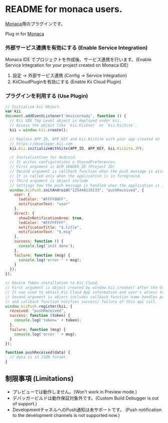 # README for monaca users.

[Monaca](https://ja.monaca.io/)用のプラグインです。

Plug in for [Monaca](https://ja.monaca.io/)

### 外部サービス連携を有効にする (Enable Service Integration)

Monaca IDE でプロジェクトを作成後、サービス連携を行います。(Enable Service Integration for your project created on Monaca IDE)

1. 設定 -> 外部サービス連携 (Config -> Service Integration)
2. KiiCloudPluginを有効にする (Enable Kii Cloud Plugin)


### プラグインを利用する (Use Plugin)

```javascript
// Initialize kii Object.
var kii
document.addEventListener('deviceready', function () {
  // Kii SDK Top Level object is deployed under kii.
  // Access the object like `kii.KiiUser` or `kii.KiiSite`.
  kii = window.kii.create();

  // Replace APP_ID, APP_KEY and kii.KiiSite with your app created on
  // https://developer.kii.com
  kii.Kii.initializeWithSite(APP_ID, APP_KEY, kii.KiiSite.JP);

  // Initializetion for Android.
  // It writes configurations o SharedPreferences.
  // First argument is GCM SENDER_ID (Project ID)
  // Second argument is callback function when the push message is alived.
  // It is called only when the application is in foreground.
  // Third argument is object include
  // Settings how the push message is handled when the application is in background and callback notifies success/failure of this api call
  window.kiiPush.initAndroid("125448119133", "pushReceived", {
    user: {
      ledColor: "#FFFF00FF",
      notificatonText: "user"
    },
    direct: {
      showInNotificationArea: true,
      ledColor: "#FFFFFFFF",
      notificatonTitle: "$.title",
      notificatonText: "$.msg"
    },
    success: function () {
      console.log('init done');
    },
    failure: function (msg) {
      console.log('error ' + msg);
    }
  });
});

// Device Token installation to Kii Cloud.
// First argument is object created by window.kii.create() after the User Login.
// It use used to obtain Kii Cloud App information and user's access token.
// Second argument is object includes callback function name handles push notification when the application is in foreground.
// and callback function notifies success/ failure of this api call.
window.kiiPush.register(kii, {
  received: "pushReceived",
  success: function (token) {
    console.log('token=' + token);
  },
  failure: function (msg) {
    console.log('error ' + msg);
  }
});

function pushReceived(data) {
  // data is in JSON foramt.
}
```

## 制限事項 (Limitations)

 - プレビューでは動作しません。(Won't work in Preview mode.)
 - デバッガービルドは動作保証対象外です。(Custom Build Debugger is out of support.)
 - DevelopmentチャネルへのPush通知は未サポートです。 (Push notification to the development channels is not supported now.)

